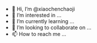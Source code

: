 - 👋 Hi, I’m @xiaochenchaoji
- 👀 I’m interested in ...
- 🌱 I’m currently learning ...
- 💞️ I’m looking to collaborate on ...
- 📫 How to reach me ...

<!---
xiaochenchaoji/xiaochenchaoji is a ✨ special ✨ repository because its `README.md` (this file) appears on your GitHub profile.
You can click the Preview link to take a look at your changes.
--->
